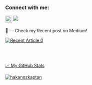 ### Connect with me:

[<img align="left" alt="Hakan Ozkaptan | LinkedIn" width="22px" src="https://raw.githubusercontent.com/peterthehan/peterthehan/master/assets/linkedin.svg" />][linkedin]

![](https://komarev.com/ghpvc/?username=hakanozkaptan&color=green)


###

📝 — Check my Recent post on Medium!

<a target="_blank" href="https://github-readme-medium-recent-article.vercel.app/medium/@ozkaptanhakan/0"><img src="https://github-readme-medium-recent-article.vercel.app/medium/@ozkaptanhakan/0" alt="Recent Article 0"> 

<br /><br />

📈 My GitHub Stats

<p align="left"> <img src="https://github-readme-stats.vercel.app/api?username=hakanozkaptan&show_icons=true&theme=gotham" alt="hakanozkaptan" />



[linkedin]: https://www.linkedin.com/in/hakanozkaptan/
